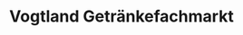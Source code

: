 ---
title: "Vogtland Getränkefachmarkt"
url: /plauen/vogtland-getraenkefachmarkt/
shop: Getränke
---